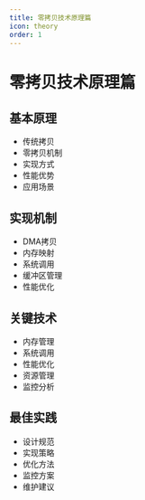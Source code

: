 ```yaml
---
title: 零拷贝技术原理篇
icon: theory
order: 1
---
```


# 零拷贝技术原理篇

## 基本原理
- 传统拷贝
- 零拷贝机制
- 实现方式
- 性能优势
- 应用场景

## 实现机制
- DMA拷贝
- 内存映射
- 系统调用
- 缓冲区管理
- 性能优化

## 关键技术
- 内存管理
- 系统调用
- 性能优化
- 资源管理
- 监控分析

## 最佳实践
- 设计规范
- 实现策略
- 优化方法
- 监控方案
- 维护建议
